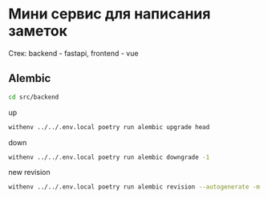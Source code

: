 # Мини сервис для написания заметок
Стек: backend - fastapi, frontend - vue


## Alembic

```bash
cd src/backend
```

up
```bash
withenv ../../.env.local poetry run alembic upgrade head
```

down
```bash
withenv ../../.env.local poetry run alembic downgrade -1
```

new revision
```bash
withenv ../../.env.local poetry run alembic revision --autogenerate -m 'test'
```
